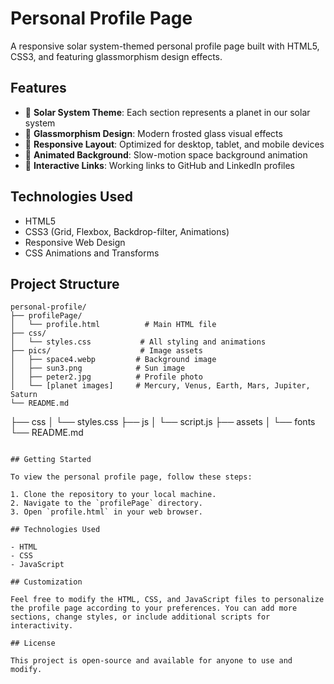 # Personal Profile Page

A responsive solar system-themed personal profile page built with HTML5, CSS3, and featuring glassmorphism design effects.

## Features

- 🌟 **Solar System Theme**: Each section represents a planet in our solar system
- 🎨 **Glassmorphism Design**: Modern frosted glass visual effects
- 📱 **Responsive Layout**: Optimized for desktop, tablet, and mobile devices
- 🌌 **Animated Background**: Slow-motion space background animation
- 🔗 **Interactive Links**: Working links to GitHub and LinkedIn profiles

## Technologies Used

- HTML5
- CSS3 (Grid, Flexbox, Backdrop-filter, Animations)
- Responsive Web Design
- CSS Animations and Transforms

## Project Structure

```
personal-profile/
├── profilePage/
│   └── profile.html          # Main HTML file
├── css/
│   └── styles.css           # All styling and animations
├── pics/                    # Image assets
│   ├── space4.webp         # Background image
│   ├── sun3.png            # Sun image
│   ├── peter2.jpg          # Profile photo
│   └── [planet images]     # Mercury, Venus, Earth, Mars, Jupiter, Saturn
└── README.md
```
├── css
│   └── styles.css
├── js
│   └── script.js
├── assets
│   └── fonts
└── README.md
```

## Getting Started

To view the personal profile page, follow these steps:

1. Clone the repository to your local machine.
2. Navigate to the `profilePage` directory.
3. Open `profile.html` in your web browser.

## Technologies Used

- HTML
- CSS
- JavaScript

## Customization

Feel free to modify the HTML, CSS, and JavaScript files to personalize the profile page according to your preferences. You can add more sections, change styles, or include additional scripts for interactivity.

## License

This project is open-source and available for anyone to use and modify.
